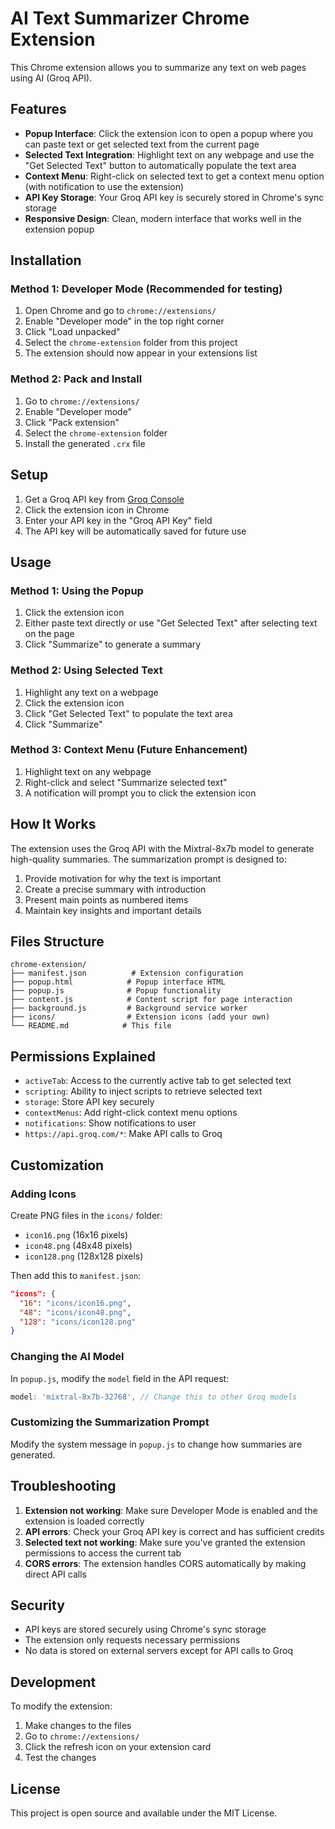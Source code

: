 # AI Text Summarizer Chrome Extension

This Chrome extension allows you to summarize any text on web pages using AI (Groq API).

## Features

- **Popup Interface**: Click the extension icon to open a popup where you can paste text or get selected text from the current page
- **Selected Text Integration**: Highlight text on any webpage and use the "Get Selected Text" button to automatically populate the text area
- **Context Menu**: Right-click on selected text to get a context menu option (with notification to use the extension)
- **API Key Storage**: Your Groq API key is securely stored in Chrome's sync storage
- **Responsive Design**: Clean, modern interface that works well in the extension popup

## Installation

### Method 1: Developer Mode (Recommended for testing)

1. Open Chrome and go to `chrome://extensions/`
2. Enable "Developer mode" in the top right corner
3. Click "Load unpacked"
4. Select the `chrome-extension` folder from this project
5. The extension should now appear in your extensions list

### Method 2: Pack and Install

1. Go to `chrome://extensions/`
2. Enable "Developer mode"
3. Click "Pack extension"
4. Select the `chrome-extension` folder
5. Install the generated `.crx` file

## Setup

1. Get a Groq API key from [Groq Console](https://console.groq.com/)
2. Click the extension icon in Chrome
3. Enter your API key in the "Groq API Key" field
4. The API key will be automatically saved for future use

## Usage

### Method 1: Using the Popup
1. Click the extension icon
2. Either paste text directly or use "Get Selected Text" after selecting text on the page
3. Click "Summarize" to generate a summary

### Method 2: Using Selected Text
1. Highlight any text on a webpage
2. Click the extension icon
3. Click "Get Selected Text" to populate the text area
4. Click "Summarize"

### Method 3: Context Menu (Future Enhancement)
1. Highlight text on any webpage
2. Right-click and select "Summarize selected text"
3. A notification will prompt you to click the extension icon

## How It Works

The extension uses the Groq API with the Mixtral-8x7b model to generate high-quality summaries. The summarization prompt is designed to:

1. Provide motivation for why the text is important
2. Create a precise summary with introduction
3. Present main points as numbered items
4. Maintain key insights and important details

## Files Structure

```
chrome-extension/
├── manifest.json          # Extension configuration
├── popup.html            # Popup interface HTML
├── popup.js              # Popup functionality
├── content.js            # Content script for page interaction
├── background.js         # Background service worker
├── icons/                # Extension icons (add your own)
└── README.md            # This file
```

## Permissions Explained

- `activeTab`: Access to the currently active tab to get selected text
- `scripting`: Ability to inject scripts to retrieve selected text
- `storage`: Store API key securely
- `contextMenus`: Add right-click context menu options
- `notifications`: Show notifications to user
- `https://api.groq.com/*`: Make API calls to Groq

## Customization

### Adding Icons
Create PNG files in the `icons/` folder:
- `icon16.png` (16x16 pixels)
- `icon48.png` (48x48 pixels)
- `icon128.png` (128x128 pixels)

Then add this to `manifest.json`:
```json
"icons": {
  "16": "icons/icon16.png",
  "48": "icons/icon48.png",
  "128": "icons/icon128.png"
}
```

### Changing the AI Model
In `popup.js`, modify the `model` field in the API request:
```javascript
model: 'mixtral-8x7b-32768', // Change this to other Groq models
```

### Customizing the Summarization Prompt
Modify the system message in `popup.js` to change how summaries are generated.

## Troubleshooting

1. **Extension not working**: Make sure Developer Mode is enabled and the extension is loaded correctly
2. **API errors**: Check your Groq API key is correct and has sufficient credits
3. **Selected text not working**: Make sure you've granted the extension permissions to access the current tab
4. **CORS errors**: The extension handles CORS automatically by making direct API calls

## Security

- API keys are stored securely using Chrome's sync storage
- The extension only requests necessary permissions
- No data is stored on external servers except for API calls to Groq

## Development

To modify the extension:
1. Make changes to the files
2. Go to `chrome://extensions/`
3. Click the refresh icon on your extension card
4. Test the changes

## License

This project is open source and available under the MIT License.
